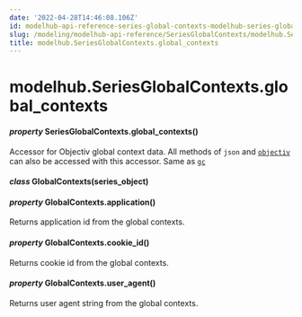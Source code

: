 ```yaml
---
date: '2022-04-28T14:46:08.106Z'
id: modelhub-api-reference-series-global-contexts-modelhub-series-global-contexts-global-contexts
slug: /modeling/modelhub-api-reference/SeriesGlobalContexts/modelhub.SeriesGlobalContexts.global-contexts/
title: modelhub.SeriesGlobalContexts.global_contexts
---
```


# modelhub.SeriesGlobalContexts.global_contexts


#### _property_ SeriesGlobalContexts.global_contexts()
Accessor for Objectiv global context data. All methods of `json` and [`objectiv`](modelhub.SeriesGlobalContexts.objectiv/#modelhub.SeriesGlobalContexts.objectiv) can
also be accessed with this accessor. Same as [`gc`](modelhub.SeriesGlobalContexts.gc/#modelhub.SeriesGlobalContexts.gc)


#### _class_ GlobalContexts(series_object)
<!-- !! processed by numpydoc !! -->

#### _property_ GlobalContexts.application()
Returns application id from the global contexts.

<!-- !! processed by numpydoc !! -->

#### _property_ GlobalContexts.cookie_id()
Returns cookie id from the global contexts.

<!-- !! processed by numpydoc !! -->

#### _property_ GlobalContexts.user_agent()
Returns user agent string from the global contexts.

<!-- !! processed by numpydoc !! -->
<!-- !! processed by numpydoc !! -->
